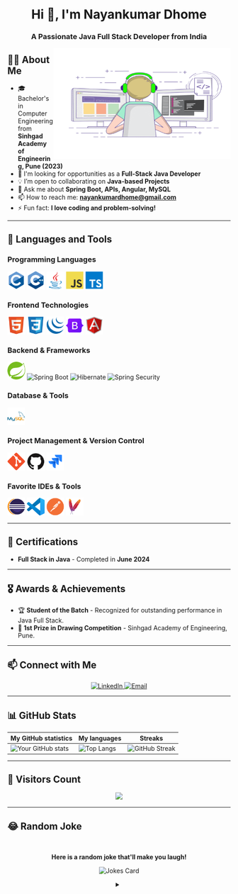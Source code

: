 <h1 align="center">Hi 👋, I'm Nayankumar Dhome</h1>
<h3 align="center">A Passionate Java Full Stack Developer from India</h3>

<img align="right" height="250" width="400" src="https://raw.githubusercontent.com/mikonoid/mikonoid/main/images/gifs/coder3.gif" />

## 🙋‍♂️ About Me
- 🎓 Bachelor's in Computer Engineering from **Sinhgad Academy of Engineering, Pune (2023)**
- 🚀 I'm looking for opportunities as a **Full-Stack Java Developer**
- 💡 I’m open to collaborating on **Java-based Projects**
- 💬 Ask me about **Spring Boot, APIs, Angular, MySQL**
- 📫 How to reach me: **[nayankumardhome@gmail.com](mailto:nayankumardhome@gmail.com)**
- ⚡ Fun fact: **I love coding and problem-solving!**

---

## 🚀 Languages and Tools

### **Programming Languages**
<p>
  <img src="https://raw.githubusercontent.com/devicons/devicon/master/icons/c/c-original.svg" alt="C" width="40" height="40"/>
  <img src="https://raw.githubusercontent.com/devicons/devicon/master/icons/cplusplus/cplusplus-original.svg" alt="C++" width="40" height="40"/>
  <img src="https://raw.githubusercontent.com/devicons/devicon/master/icons/java/java-original.svg" alt="Java" width="40" height="40"/>
  <img src="https://raw.githubusercontent.com/devicons/devicon/master/icons/javascript/javascript-original.svg" alt="JavaScript" width="40" height="40"/>
  <img src="https://raw.githubusercontent.com/devicons/devicon/master/icons/typescript/typescript-original.svg" alt="TypeScript" width="40" height="40"/>
</p>

### **Frontend Technologies**
<p>
  <img src="https://raw.githubusercontent.com/devicons/devicon/master/icons/html5/html5-original.svg" alt="HTML5" width="40" height="40"/>
  <img src="https://raw.githubusercontent.com/devicons/devicon/master/icons/css3/css3-original.svg" alt="CSS3" width="40" height="40"/>
  <img src="https://raw.githubusercontent.com/devicons/devicon/master/icons/jquery/jquery-original.svg" alt="jQuery" width="40" height="40"/>
  <img src="https://raw.githubusercontent.com/devicons/devicon/master/icons/bootstrap/bootstrap-original.svg" alt="Bootstrap" width="40" height="40"/>
  <img src="https://raw.githubusercontent.com/devicons/devicon/master/icons/angularjs/angularjs-original.svg" alt="Angular" width="40" height="40"/>
</p>

### **Backend & Frameworks**
<p>
  <img src="https://raw.githubusercontent.com/devicons/devicon/master/icons/spring/spring-original.svg" alt="Spring" width="40" height="40"/>
  <img src="https://i.postimg.cc/q701C56G/spring-boot-logo.png" alt="Spring Boot" width="40" height="40"/>
  <img src="https://www.vectorlogo.zone/logos/hibernate/hibernate-icon.svg" alt="Hibernate" width="40" height="40"/>
  <img src="https://www.javacodegeeks.com/wp-content/uploads/2014/07/spring-security-project.png.webp" alt="Spring Security" width="40" height="40"/>
</p>

### **Database & Tools**
<p>
  <img src="https://raw.githubusercontent.com/devicons/devicon/master/icons/mysql/mysql-original-wordmark.svg" alt="MySQL" width="40" height="40"/>
</p>

### **Project Management & Version Control**
<p>
  <img src="https://raw.githubusercontent.com/devicons/devicon/master/icons/git/git-original.svg" alt="Git" width="40" height="40"/>
  <img src="https://raw.githubusercontent.com/devicons/devicon/master/icons/github/github-original.svg" alt="GitHub" width="40" height="40"/>
  <img src="https://raw.githubusercontent.com/devicons/devicon/master/icons/jira/jira-original.svg" alt="JIRA" width="40" height="40"/>
</p>

### **Favorite IDEs & Tools**
<p>
  <img src="https://raw.githubusercontent.com/devicons/devicon/master/icons/eclipse/eclipse-original.svg" alt="Eclipse" width="40" height="40"/>
  <img src="https://raw.githubusercontent.com/devicons/devicon/master/icons/vscode/vscode-original.svg" alt="VS Code" width="40" height="40"/>
  <img src="https://raw.githubusercontent.com/devicons/devicon/master/icons/postman/postman-original.svg" alt="Postman" width="40" height="40"/>
  <img src="https://raw.githubusercontent.com/devicons/devicon/master/icons/maven/maven-original.svg" alt="Maven" width="40" height="40"/>
</p>

---

## 📜 Certifications
- **Full Stack in Java** - Completed in **June 2024**

---

## 🎖️ Awards & Achievements
- 🏆 **Student of the Batch** - Recognized for outstanding performance in Java Full Stack.
- 🎨 **1st Prize in Drawing Competition** - Sinhgad Academy of Engineering, Pune.

---

## 📫 Connect with Me
<div align="center">
  <p>
    <a href="https://www.linkedin.com/in/nayankumar-dhome/" target="_blank">
      <img src="https://img.shields.io/badge/LinkedIn-0077B5?style=for-the-badge&logo=linkedin&logoColor=white" alt="LinkedIn"/>
    </a>
    <a href="mailto:nayankumardhome@gmail.com" target="_blank">
      <img src="https://img.shields.io/badge/Email-D14836?style=for-the-badge&logo=gmail&logoColor=white" alt="Email"/>
    </a>
  </p>
</div>

---

## 📊 GitHub Stats
| My GitHub statistics | My languages | Streaks |
| - | - | - |
| ![Your GitHub stats](https://github-readme-stats.vercel.app/api?username=Nayankumardhome&show_icons=true&theme=dark&hide_title=true) | ![Top Langs](https://github-readme-stats.vercel.app/api/top-langs/?username=Nayankumardhome&show_icons=true&theme=dark&layout=compact&hide_title=true) | ![GitHub Streak](https://github-readme-streak-stats.herokuapp.com/?user=Nayankumardhome&theme=dark) |

---

## 👀 Visitors Count
<p align="center">
  <img src="https://profile-counter.glitch.me/{Nayankumardhome}/count.svg" />
</p>

---

## 😂 Random Joke
<div align="center">
  <br>
  <p align="center"><b> Here is a random joke that'll make you laugh!</b></p>
  
  ![Jokes Card](https://readme-jokes.vercel.app/api)
  
  <details>
    <summary align="center"> </summary>
    <p align ="center"> Refresh page to load a new joke</p>
  </details>
  <br>
</div>
